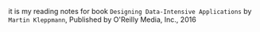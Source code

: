 it is my reading notes for book ``Designing Data-Intensive Applications`` by ``Martin Kleppmann``, Published by O'Reilly Media, Inc., 2016
